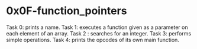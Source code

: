 # 0x0F-function_pointers

Task 0: prints a name.
Task 1: executes a function given as a parameter on each element of an array.
Task 2 :  searches for an integer.
Task 3: performs simple operations.
Task 4: prints the opcodes of its own main function.
